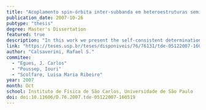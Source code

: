 ```yaml
---
title: "Acoplamento spin-órbita inter-subbanda em heteroestruturas semicondutoras"
publication_date: 2007-10-26
pubtype: "thesis"
degree: Master's Dissertation
featured: true
description: "In this work we present the self-consistent determination of the spin-orbit coupling constant in heterostructure with two subbands.As recently proposed, the effective hamiltonian for the conduction band in the effective mass approximation contains an inter-subband spin-orbit coupling which is non-zero even for symmetric heterostructures. We present the theoretical derivation which leads to this proposal and show a selfconsistent determination of the coupling constant. We also compare the magnitude of the new coupling constant with the usual Rashba coupling. Starting with a discussion of the k.p method and the Envelope Function Approximation (EFA) we show the derivation of the 8x8 Kane model for semiconductors with zincblende structure. We then apply the 'folding down' method, isolating the conduction band sector of the EFA hamiltonian. By projecting this hamiltonian in the first two states of the orbital part, we find an effective 4x4 hamiltonian that contains an inter-subband spin orbit coupling. The eingenvalues and eigenvectors of this hamiltonian are shown and, specializing the model for single and double quantum wells, we self-consistently determine the inter-subband and Rashba coupling constants in the Hartree approximation. The results indicate the possibility of electrical control of the coupling constant and show an effective mass renormalization effect that can be up to 5% in some cases."
link: "https://teses.usp.br/teses/disponiveis/76/76131/tde-05122007-160519/en.php"
author: "Calsaverini, Rafael S."
commitee:
  - "Egues, J. Carlos"
  - "Poussep, Iouri"
  - "Scolfaro, Luisa Maria Ribeiro"
year: 2007
month: Oct
school: Instituto de Física de São Carlos, Universidade de São Paulo
doi: doi:10.11606/D.76.2007.tde-05122007-160519
---
```

